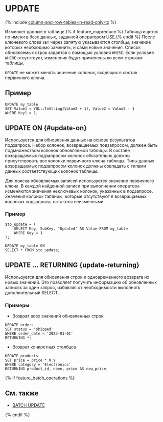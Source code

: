 
# UPDATE

{% include [column-and-row-tables-in-read-only-tx](../_includes/limitation-column-row-in-read-only-tx-warn.md) %}

Изменяет данные в таблице.{% if feature_mapreduce %} Таблица ищется по имени в базе данных, заданной оператором [USE](use.md).{% endif %} После ключевого слова `SET` через запятую указываются столбцы, значение которых необходимо заменить, и сами новые значения. Список обновляемых строк задается с помощью условия `WHERE`. Если условие `WHERE` отсутствует, изменения будут применены ко всем строкам таблицы.

`UPDATE` не может менять значение колонок, входящих в состав первичного ключа.

## Пример

```yql
UPDATE my_table
SET Value1 = YQL::ToString(Value2 + 1), Value2 = Value2 - 1
WHERE Key1 > 1;
```

## UPDATE ON {#update-on}

Используется для обновления данных на основе результатов подзапроса. Набор колонок, возвращаемых подзапросом, должен быть подмножеством колонок обновляемой таблицы. В составе возвращаемых подзапросом колонок обязательно должны присутствовать все колонки первичного ключа таблицы. Типы данных возвращаемых подзапросом колонок должны совпадать с типами данных соответствующих колонок таблицы.

Для поиска обновляемых записей используется значение первичного ключа. В каждой найденной записи при выполнении оператора изменяются значения неключевых колонок, указанных в подзапросе. Значения колонок таблицы, которые отсутствуют в возвращаемых колонках подзапроса, остаются неизменными.

### Пример

```yql
$to_update = (
    SELECT Key, SubKey, "Updated" AS Value FROM my_table
    WHERE Key = 1
);

UPDATE my_table ON
SELECT * FROM $to_update;
```

## UPDATE ... RETURNING {update-returning}

Используется для обновления строк и одновременного возврата их новых значений. Это позволяет получить информацию об обновленных записях за один запрос, избавляя от необходимости выполнять дополнительный SELECT.

### Примеры

* Возврат всех значений обновленных строк

```yql
UPDATE orders
SET status = 'shipped'
WHERE order_date < '2023-01-01'
RETURNING *;
```

* Возврат конкретных столбцов

```yql
UPDATE products
SET price = price * 0.9 
WHERE category = 'Electronics'
RETURNING product_id, name, price AS new_price;
```

{% if feature_batch_operations %}

## См. также

* [BATCH UPDATE](batch-update.md)

{% endif %}
